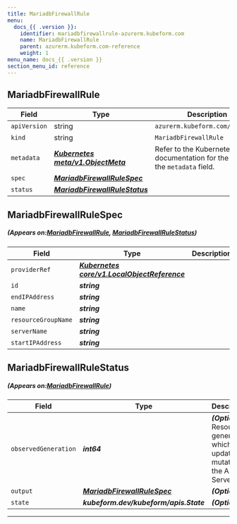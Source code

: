 ```yaml
---
title: MariadbFirewallRule
menu:
  docs_{{ .version }}:
    identifier: mariadbfirewallrule-azurerm.kubeform.com
    name: MariadbFirewallRule
    parent: azurerm.kubeform.com-reference
    weight: 1
menu_name: docs_{{ .version }}
section_menu_id: reference
---
```


## MariadbFirewallRule
| Field | Type | Description |
| ------ | ----- | ----------- |
| `apiVersion` | string | `azurerm.kubeform.com/v1alpha1` |
|    `kind` | string | `MariadbFirewallRule` |
| `metadata` | ***[Kubernetes meta/v1.ObjectMeta](https://kubernetes.io/docs/reference/generated/kubernetes-api/v1.13/#objectmeta-v1-meta)***|Refer to the Kubernetes API documentation for the fields of the `metadata` field.|
| `spec` | ***[MariadbFirewallRuleSpec](#MariadbFirewallRuleSpec)***||
| `status` | ***[MariadbFirewallRuleStatus](#MariadbFirewallRuleStatus)***||
## MariadbFirewallRuleSpec
##### (Appears on:[MariadbFirewallRule](#MariadbFirewallRule), [MariadbFirewallRuleStatus](#MariadbFirewallRuleStatus))
| Field | Type | Description |
| ------ | ----- | ----------- |
| `providerRef` | ***[Kubernetes core/v1.LocalObjectReference](https://kubernetes.io/docs/reference/generated/kubernetes-api/v1.13/#localobjectreference-v1-core)***||
| `id` | ***string***||
| `endIPAddress` | ***string***||
| `name` | ***string***||
| `resourceGroupName` | ***string***||
| `serverName` | ***string***||
| `startIPAddress` | ***string***||
## MariadbFirewallRuleStatus
##### (Appears on:[MariadbFirewallRule](#MariadbFirewallRule))
| Field | Type | Description |
| ------ | ----- | ----------- |
| `observedGeneration` | ***int64***| ***(Optional)*** Resource generation, which is updated on mutation by the API Server.|
| `output` | ***[MariadbFirewallRuleSpec](#MariadbFirewallRuleSpec)***| ***(Optional)*** |
| `state` | ***kubeform.dev/kubeform/apis.State***| ***(Optional)*** |
---
